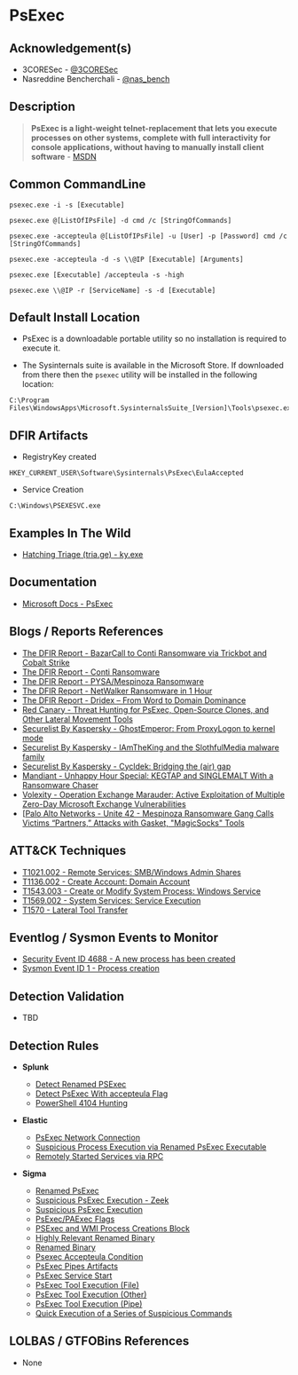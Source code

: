 # PsExec

## Acknowledgement(s)

- 3CORESec - [@3CORESec](https://twitter.com/3CORESec)
- Nasreddine Bencherchali - [@nas_bench](https://twitter.com/nas_bench)

## Description

> **PsExec is a light-weight telnet-replacement that lets you execute processes on other systems, complete with full interactivity for console applications, without having to manually install client software** - [MSDN](https://docs.microsoft.com/en-us/sysinternals/downloads/psexec)

## Common CommandLine

```batch
psexec.exe -i -s [Executable]

psexec.exe @[ListOfIPsFile] -d cmd /c [StringOfCommands]

psexec.exe -accepteula @[ListOfIPsFile] -u [User] -p [Password] cmd /c [StringOfCommands]

psexec.exe -accepteula -d -s \\@IP [Executable] [Arguments] 

psexec.exe [Executable] /accepteula -s -high

psexec.exe \\@IP -r [ServiceName] -s -d [Executable]
```

## Default Install Location

- PsExec is a downloadable portable utility so no installation is required to execute it.

- The Sysinternals suite is available in the Microsoft Store. If downloaded from there then the `psexec` utility will be installed in the following location:

```batch
C:\Program Files\WindowsApps\Microsoft.SysinternalsSuite_[Version]\Tools\psexec.exe
```

## DFIR Artifacts

- RegistryKey created

```batch
HKEY_CURRENT_USER\Software\Sysinternals\PsExec\EulaAccepted
```

- Service Creation

```batch
C:\Windows\PSEXESVC.exe
```

## Examples In The Wild

- [Hatching Triage (tria.ge) - ky.exe](https://tria.ge/201002-avbjhbd3we/behavioral2#report)

## Documentation

- [Microsoft Docs - PsExec](https://docs.microsoft.com/en-us/sysinternals/downloads/psexec)

## Blogs / Reports References

- [The DFIR Report - BazarCall to Conti Ransomware via Trickbot and Cobalt Strike](https://thedfirreport.com/2021/08/01/bazarcall-to-conti-ransomware-via-trickbot-and-cobalt-strike/)
- [The DFIR Report - Conti Ransomware](https://thedfirreport.com/2021/05/12/conti-ransomware/)
- [The DFIR Report - PYSA/Mespinoza Ransomware](https://thedfirreport.com/2020/11/23/pysa-mespinoza-ransomware/)
- [The DFIR Report - NetWalker Ransomware in 1 Hour](https://thedfirreport.com/2020/08/31/netwalker-ransomware-in-1-hour/)
- [The DFIR Report - Dridex – From Word to Domain Dominance](https://thedfirreport.com/2020/08/03/dridex-from-word-to-domain-dominance/)
- [Red Canary - Threat Hunting for PsExec, Open-Source Clones, and Other Lateral Movement Tools](https://redcanary.com/blog/threat-hunting-psexec-lateral-movement/)
- [Securelist By Kaspersky - GhostEmperor: From ProxyLogon to kernel mode](https://securelist.com/ghostemperor-from-proxylogon-to-kernel-mode/104407/)
- [Securelist By Kaspersky - IAmTheKing and the SlothfulMedia malware family](https://securelist.com/iamtheking-and-the-slothfulmedia-malware-family/99000/)
- [Securelist By Kaspersky - Cycldek: Bridging the (air) gap](https://securelist.com/cycldek-bridging-the-air-gap/97157/)
- [Mandiant - Unhappy Hour Special: KEGTAP and SINGLEMALT With a Ransomware Chaser](https://www.mandiant.com/resources/kegtap-and-singlemalt-with-a-ransomware-chaser)
- [Volexity - Operation Exchange Marauder: Active Exploitation of Multiple Zero-Day Microsoft Exchange Vulnerabilities](https://www.volexity.com/blog/2021/03/02/active-exploitation-of-microsoft-exchange-zero-day-vulnerabilities/)
- [[Palo Alto Networks - Unite 42 - Mespinoza Ransomware Gang Calls Victims “Partners,” Attacks with Gasket, "MagicSocks" Tools](https://unit42.paloaltonetworks.com/gasket-and-magicsocks-tools-install-mespinoza-ransomware/)

## ATT&CK Techniques

- [T1021.002 - Remote Services: SMB/Windows Admin Shares](https://attack.mitre.org/techniques/T1021/002)
- [T1136.002 - Create Account: Domain Account](https://attack.mitre.org/techniques/T1136/002)
- [T1543.003 - Create or Modify System Process: Windows Service](https://attack.mitre.org/techniques/T1543/003)
- [T1569.002 - System Services: Service Execution](https://attack.mitre.org/techniques/T1021/002)
- [T1570 - Lateral Tool Transfer](https://attack.mitre.org/techniques/T1570)

## Eventlog / Sysmon Events to Monitor

- [Security Event ID 4688 - A new process has been created](https://www.ultimatewindowssecurity.com/securitylog/encyclopedia/event.aspx?eventID=4688)
- [Sysmon Event ID 1 - Process creation](https://www.ultimatewindowssecurity.com/securitylog/encyclopedia/event.aspx?eventid=90001)

## Detection Validation

- TBD

## Detection Rules

- **Splunk**
  - [Detect Renamed PSExec](https://research.splunk.com/endpoint/detect_renamed_psexec/)
  - [Detect PsExec With accepteula Flag](https://research.splunk.com/endpoint/detect_psexec_with_accepteula_flag/)
  - [PowerShell 4104 Hunting](https://research.splunk.com/endpoint/powershell_4104_hunting/)

- **Elastic**
  - [PsExec Network Connection](https://github.com/elastic/detection-rules/blob/main/rules/windows/execution_psexec_lateral_movement_command.toml)
  - [Suspicious Process Execution via Renamed PsExec Executable](https://github.com/elastic/detection-rules/blob/main/rules/windows/execution_suspicious_psexesvc.toml)
  - [Remotely Started Services via RPC](https://github.com/elastic/detection-rules/blob/main/rules/windows/lateral_movement_remote_services.toml)

- **Sigma**
  - [Renamed PsExec](https://github.com/SigmaHQ/sigma/blob/master/rules/windows/process_creation/win_renamed_psexec.yml)
  - [Suspicious PsExec Execution - Zeek](https://github.com/SigmaHQ/sigma/blob/master/rules/network/zeek/zeek_smb_converted_win_susp_psexec.yml)
  - [Suspicious PsExec Execution](https://github.com/SigmaHQ/sigma/blob/master/rules/windows/builtin/win_susp_psexec.yml)
  - [PsExec/PAExec Flags](https://github.com/SigmaHQ/sigma/blob/master/rules/windows/process_creation/win_susp_psexex_paexec_flags.yml)
  - [PSExec and WMI Process Creations Block](https://github.com/SigmaHQ/sigma/blob/master/rules/windows/other/win_defender_psexec_wmi_asr.yml)
  - [Highly Relevant Renamed Binary](https://github.com/SigmaHQ/sigma/blob/master/rules/windows/process_creation/win_renamed_binary_highly_relevant.yml)
  - [Renamed Binary](https://github.com/SigmaHQ/sigma/blob/master/rules/windows/process_creation/win_renamed_binary.yml)
  - [Psexec Accepteula Condition](https://github.com/SigmaHQ/sigma/blob/master/rules/windows/process_creation/win_susp_psexec_eula.yml)
  - [PsExec Pipes Artifacts](https://github.com/SigmaHQ/sigma/blob/master/rules/windows/pipe_created/sysmon_psexec_pipes_artifacts.yml)
  - [PsExec Service Start](https://github.com/SigmaHQ/sigma/blob/master/rules/windows/process_creation/win_psexesvc_start.yml)
  - [PsExec Tool Execution (File)](https://github.com/SigmaHQ/sigma/blob/master/rules/windows/file_event/file_event_tool_psexec.yml)
  - [PsExec Tool Execution (Other)](https://github.com/SigmaHQ/sigma/blob/master/rules/windows/process_creation/process_creation_tool_psexec.yml)
  - [PsExec Tool Execution (Pipe)](https://github.com/SigmaHQ/sigma/blob/master/rules/windows/pipe_created/pipe_created_tool_psexec.yml)
  - [Quick Execution of a Series of Suspicious Commands](https://github.com/SigmaHQ/sigma/blob/master/rules/windows/process_creation/win_multiple_suspicious_cli.yml)

## LOLBAS / GTFOBins References

- None
